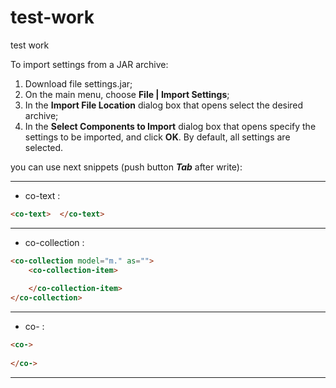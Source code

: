 # test-work
test work

To import settings from a JAR archive:

1. Download file settings.jar;
2. On the main menu, choose **File | Import Settings**;
3. In the **Import File Location** dialog box that opens select the desired archive;
4. In the **Select Components to Import** dialog box that opens specify the settings to be imported, and click **OK**. By default, all settings are selected.

you can use next snippets (push button ***Tab*** after write):

***
* co-text :
```html
<co-text>  </co-text>
```
***
* co-collection :
```html
<co-collection model="m." as="">
    <co-collection-item>
       
    </co-collection-item>
</co-collection>
```
***
* co- :

```html
<co->
    
</co->
```
***
